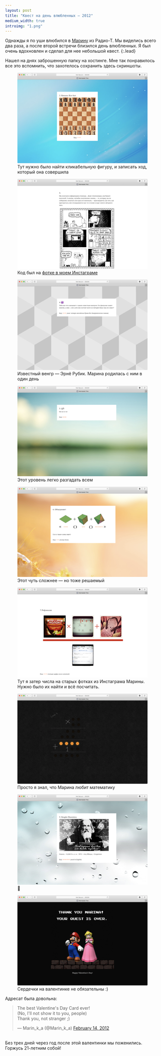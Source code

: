 ```yaml
---
layout: post
title: "Квест на день влюбленных — 2012"
medium_width: true
introimg: "1.png"
---
```


Однажды я по уши влюбился в [Марину](https://twitter.com/marin_k_a) из Радио-Т. Мы виделись всего два раза, а после второй встречи близился день влюбленных. Я был очень вдохновлен и сделал для нее небольшой квест.
{:.lead}

<!-- <figure class="figure--shadow">
  <img src="/i/blog/valentines-day-2012/1.png" alt="">
</figure> -->

<!-- more -->

Нашел на днях заброшенную папку на хостинге. Мне так понравилось все это вспомнить, что захотелось сохранить здесь скриншоты.

<figure class="figure--shadow">
  <img src="/i/blog/valentines-day-2012/2.png" alt="">
  <figcaption>Тут нужно было найти кликабельную фигуру, и записать ход, который она совершила</figcaption>
</figure>

<figure class="figure--shadow">
  <img src="/i/blog/valentines-day-2012/3.png" alt="">
  <figcaption>Код был на <a href="https://www.instagram.com/p/G9uLVfikhW/" target="_blank" rel="noreferrer noopener">фотке в моем Инстаграме</a></figcaption>
</figure>

<figure class="figure--shadow">
  <img src="/i/blog/valentines-day-2012/4.png" alt="">
  <figcaption>Известный венгр — Эрнё Рубик. Марина родилась с ним в один день</figcaption>
</figure>

<figure class="figure--shadow">
  <img src="/i/blog/valentines-day-2012/5.png" alt="">
  <figcaption>Этот уровень легко разгадать всем</figcaption>
</figure>

<figure class="figure--shadow">
  <img src="/i/blog/valentines-day-2012/6.png" alt="">
  <figcaption>Этот чуть сложнее — но тоже решаемый</figcaption>
</figure>

<figure class="figure--shadow">
  <img src="/i/blog/valentines-day-2012/7.png" alt="">
  <figcaption>Тут я затер числа на старых фотках из Инстаграма Марины. Нужно было их найти и всё посчитать.</figcaption>
</figure>

<figure class="figure--shadow">
  <img src="/i/blog/valentines-day-2012/8.png" alt="">
  <figcaption>Просто я знал, что Марина любит математику</figcaption>
</figure>

<figure class="figure--shadow">
  <img src="/i/blog/valentines-day-2012/9.png" alt="">
  <figcaption>👾</figcaption>
</figure>

<figure class="figure--shadow">
  <img src="/i/blog/valentines-day-2012/10.png" alt="">
  <figcaption>Сердечки на валентинке не обязательны :)</figcaption>
</figure>

Адресат была довольна:

<blockquote class="twitter-tweet"><p lang="en" dir="ltr">The best Valentine&#39;s Day Card ever! <br>(No, I&#39;ll not show it to you, people) <br>Thank you, not stranger ;)</p>&mdash; Marin_k_a (@Marin_k_a) <a href="https://twitter.com/Marin_k_a/status/169493567566397440?ref_src=twsrc%5Etfw">February 14, 2012</a></blockquote> <script async src="https://platform.twitter.com/widgets.js" charset="utf-8"></script>
<br>
Без трех дней через год после этой валентинки мы поженились. Горжусь 21-летним собой!

